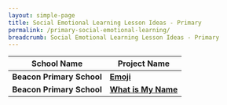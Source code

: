 ```yaml
---
layout: simple-page
title: Social Emotional Learning Lesson Ideas - Primary
permalink: /primary-social-emotional-learning/
breadcrumb: Social Emotional Learning Lesson Ideas - Primary
---
```


| School Name | Project Name |
|--|--|
| **Beacon Primary School** | **[Emoji](/beacon-primary-emoji/)** |
| **Beacon Primary School** | **[What is My Name](/beacon-primary-what-is-my-name/)** |

